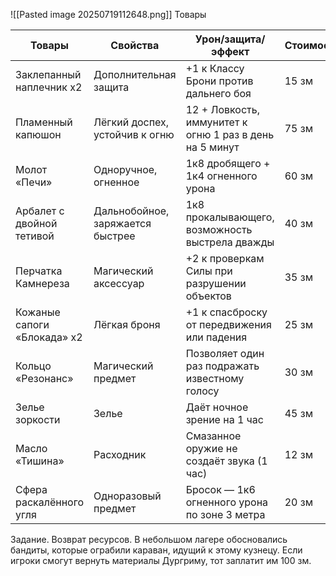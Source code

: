 ![[Pasted image 20250719112648.png]]
Товары

| Товары                      | Свойства                         | Урон/защита/эффект                                      | Стоимость |
| --------------------------- | -------------------------------- | ------------------------------------------------------- | --------- |
| Заклепанный наплечник х2    | Дополнительная защита            | +1 к Классу Брони против дальнего боя                   | 15 зм     |
| Пламенный капюшон           | Лёгкий доспех, устойчив к огню   | 12 + Ловкость, иммунитет к огню 1 раз в день на 5 минут | 75 зм     |
| Молот «Печи»                | Одноручное, огненное             | 1к8 дробящего + 1к4 огненного урона                     | 60 зм     |
| Арбалет с двойной тетивой   | Дальнобойное, заряжается быстрее | 1к8 прокалывающего, возможность выстрела дважды         | 40 зм     |
| Перчатка Камнереза          | Магический аксессуар             | +2 к проверкам Силы при разрушении объектов             | 35 зм     |
| Кожаные сапоги «Блокада» х2 | Лёгкая броня                     | +1 к спасброску от передвижения или падения             | 25 зм     |
| Кольцо «Резонанс»           | Магический предмет               | Позволяет один раз подражать известному голосу          | 30 зм     |
| Зелье зоркости              | Зелье                            | Даёт ночное зрение на 1 час                             | 45 зм     |
| Масло «Тишина»              | Расходник                        | Смазанное оружие не создаёт звука (1 час)               | 12 зм     |
| Сфера раскалённого угля     | Одноразовый предмет              | Бросок — 1к6 огненного урона по зоне 3 метра            | 20 зм     |
Задание.
Возврат ресурсов. В небольшом лагере обосновались бандиты, которые ограбили караван, идущий к этому кузнецу. Если игроки смогут вернуть материалы Дургриму, тот заплатит им 100 зм.